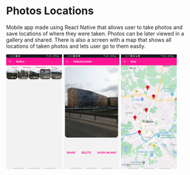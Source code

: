 # Photos Locations
Mobile app made using React Native that allows user to take photos and save locations of where they were taken. Photos can be later viewed in a gallery and shared. There is also a screen with a map that shows all locations of taken photos and lets user go to them easily.

<img src="galleryScreen.jpg" alt="Gallery screen" width="30%">
<img src="photoScreen.jpg" alt="Photo screen" width="30%">
<img src="mapScreen.jpg" alt="Map screen" width="30%">
